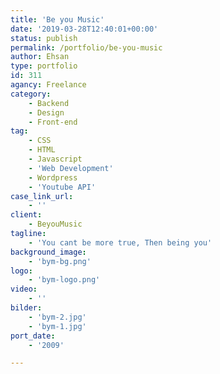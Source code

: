```yaml
---
title: 'Be you Music'
date: '2019-03-28T12:40:01+00:00'
status: publish
permalink: /portfolio/be-you-music
author: Ehsan
type: portfolio
id: 311
agancy: Freelance
category:
    - Backend
    - Design
    - Front-end
tag:
    - CSS
    - HTML
    - Javascript
    - 'Web Development'
    - Wordpress
    - 'Youtube API'
case_link_url:
    - ''
client:
    - BeyouMusic
tagline:
    - 'You cant be more true, Then being you'
background_image:
    - 'bym-bg.png'
logo:
    - 'bym-logo.png'
video:
    - ''
bilder:
    - 'bym-2.jpg'
    - 'bym-1.jpg'
port_date:
    - '2009'

---
```


